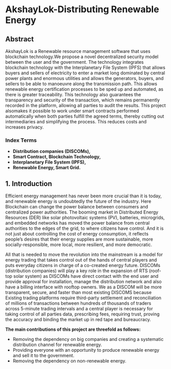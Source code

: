 # AkshayLok-Distributing Renewable Energy


##  Abstract
AkshayLok is a Renewable resource management software that uses blockchain technology.We propose a novel decentralized security model between the user and the government. The technology integrates blockchain technology with the Interplanetary File System (IPFS) that allows buyers and sellers of electricity to enter a market long dominated by central power plants and enormous utilities and allows the generators, buyers, and sellers to be able to manoeuvre along the transmission path. This allows renewable energy certification processes to be sped up and automated, as there is greater traceability. This technology also guarantees the transparency and security of the transaction, which remains permanently recorded in the platform, allowing all parties to audit the results. This project alsomakes it possible to work under smart contracts performed automatically when both parties fulfill the agreed terms, thereby cutting out intermediaries and simplifying the process. This reduces costs and increases privacy.



###  Index Terms
- **Distribution companies (DISCOMs),**
- **Smart Contract, Blockchain Technology,**
- **Interplanetary File System (IPFS),**
- **Renewable Energy, Smart Grid.**

## 1. Introduction
Efficient energy management has never been more crucial than it is today, and renewable energy is undoubtedly the future of the industry. Here Blockchain can change the power balance between consumers and centralized power authorities. The booming market in Distributed Energy Resources (DER) like solar photovoltaic systems (PV), batteries, microgrids, and embedded networks has moved the power balance from central authorities to the edges of the grid, to where citizens have control. And it is not just about controlling the cost of energy consumption, it reflects people’s desires that their energy supplies are more sustainable, more socially-responsible, more local, more resilient, and more democratic.

All that is needed to move the revolution into the mainstream is a model for energy trading that takes control out of the hands of central players and puts everyday citizens in charge of a co-created energy future. DISCOMs (distribution companies) will play a key role in the expansion of RTS (roof-top solar
system) as DISCOMs have direct contact with the end user and provide approval for installation, manage the distribution network and also have a billing interface with rooftop owners. We as a DISCOM will be more transparent, secure, and faster than most existing DISCOMS because Existing trading platforms require third-party settlement and reconciliation of millions of transactions between hundreds of thousands of traders across 5-minute trading intervals and a central player is necessary for taking control of all parties data, prescribing fees, requiring trust, proving the accuracy and binding the market up in red tape and bureaucracy.

**The main contributions of this project are threefold as follows:**
- Removing the dependency on big companies and creating a systematic distribution channel for renewable energy.
- Providing everyone with an opportunity to produce renewable energy and sell it to the government.
- Removing the dependency on non-renewable energy.
